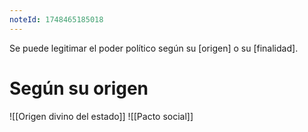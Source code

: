 ```yaml
---
noteId: 1748465185018
---
```


Se puede legitimar el poder político según su [origen] o su [finalidad].
# Según su origen
![[Origen divino del estado]]
![[Pacto social]]